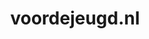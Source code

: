 ---
layout: post
title:  "voordejeugd.nl"
internal_url:  "/dutchgov/voordejeugd.nl.html"
categories: dutchgov
---